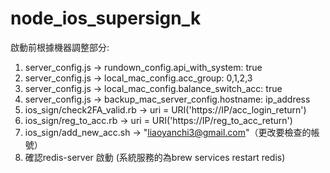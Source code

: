 # node_ios_supersign_k

啟動前根據機器調整部分:
1. server_config.js -> rundown_config.api_with_system: true
2. server_config.js -> local_mac_config.acc_group: 0,1,2,3
3. server_config.js -> local_mac_config.balance_switch_acc: true
4. server_config.js -> backup_mac_server_config.hostname: ip_address
5. ios_sign/check2FA_valid.rb -> uri = URI('https://IP/acc_login_return')
6. ios_sign/reg_to_acc.rb -> uri = URI('https://IP/reg_to_acc_return')
7. ios_sign/add_new_acc.sh -> "liaoyanchi3@gmail.com"（更改要檢查的帳號）
8. 確認redis-server 啟動 (系統服務的為brew services restart redis)